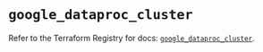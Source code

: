 # `google_dataproc_cluster`

Refer to the Terraform Registry for docs: [`google_dataproc_cluster`](https://registry.terraform.io/providers/hashicorp/google/5.32.0/docs/resources/dataproc_cluster).
